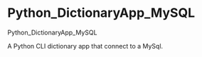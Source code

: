 # Python_DictionaryApp_MySQL
Python_DictionaryApp_MySQL

A Python CLI dictionary app that connect to a MySql.
